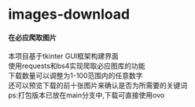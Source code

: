 # images-download
#### 在必应爬取图片<br>
本项目基于tkinter GUI框架构建界面<br>
使用requests和bs4实现爬取必应图库的功能<br>
下载数量可以调整为1-100范围内的任意数字<br>
还可以预览下载的前十张图片来确认是否为所需要的关键词<br>
ps:打包版本已放在main分支中,下载可直接使用ovo
